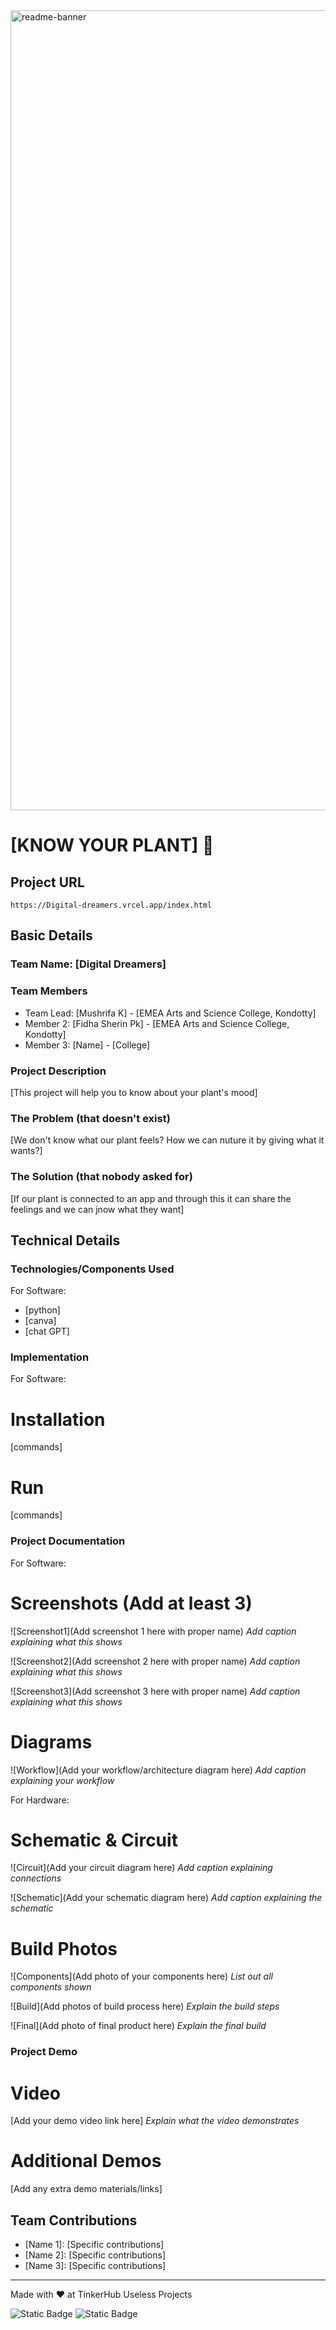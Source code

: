 <img width="1280" alt="readme-banner" src="https://github.com/user-attachments/assets/35332e92-44cb-425b-9dff-27bcf1023c6c">

# [KNOW YOUR PLANT] 🎯

## Project URL
    https://Digital-dreamers.vrcel.app/index.html

## Basic Details
### Team Name: [Digital Dreamers]


### Team Members
- Team Lead: [Mushrifa K] - [EMEA Arts and Science College, Kondotty]
- Member 2: [Fidha Sherin Pk] - [EMEA Arts and Science College, Kondotty]
- Member 3: [Name] - [College]

### Project Description
[This project will help you to know about your plant's mood]

### The Problem (that doesn't exist)
[We don't know what our plant feels? How we can nuture it by giving what it wants?]

### The Solution (that nobody asked for)
[If our plant is connected to an app and through this it can share the feelings and we can jnow what they want]

## Technical Details
### Technologies/Components Used
For Software:
- [python]
- [canva]
- [chat GPT]



### Implementation
For Software:
# Installation
[commands]

# Run
[commands]

### Project Documentation
For Software:

# Screenshots (Add at least 3)
![Screenshot1](Add screenshot 1 here with proper name)
*Add caption explaining what this shows*

![Screenshot2](Add screenshot 2 here with proper name)
*Add caption explaining what this shows*

![Screenshot3](Add screenshot 3 here with proper name)
*Add caption explaining what this shows*

# Diagrams
![Workflow](Add your workflow/architecture diagram here)
*Add caption explaining your workflow*

For Hardware:

# Schematic & Circuit
![Circuit](Add your circuit diagram here)
*Add caption explaining connections*

![Schematic](Add your schematic diagram here)
*Add caption explaining the schematic*

# Build Photos
![Components](Add photo of your components here)
*List out all components shown*

![Build](Add photos of build process here)
*Explain the build steps*

![Final](Add photo of final product here)
*Explain the final build*

### Project Demo
# Video
[Add your demo video link here]
*Explain what the video demonstrates*

# Additional Demos
[Add any extra demo materials/links]

## Team Contributions
- [Name 1]: [Specific contributions]
- [Name 2]: [Specific contributions]
- [Name 3]: [Specific contributions]

---
Made with ❤️ at TinkerHub Useless Projects 

![Static Badge](https://img.shields.io/badge/TinkerHub-24?color=%23000000&link=https%3A%2F%2Fwww.tinkerhub.org%2F)
![Static Badge](https://img.shields.io/badge/UselessProject--24-24?link=https%3A%2F%2Fwww.tinkerhub.org%2Fevents%2FQ2Q1TQKX6Q%2FUseless%2520Projects)



